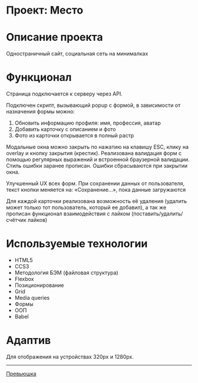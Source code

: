 # Проект: Место
# Описание проекта
Одностраничный сайт, социальная сеть на минималках
# Функционал
Страница подключается к серверу через API.

Подключен скрипт, вызывающий popup с формой, в зависимости от назначения формы можно:
1. Обновить информацию профиля: имя, профессия, аватар
2. Добавить карточку с описанием и фото
3. Фото из карточки открывается в полный растр

Модальные окна можно закрыть по нажатию на клавишу ESC, клику на overlay и кнопку закрытия (крестик).
Реализована валидация форм с помощью регулярных выражений и встроенной браузерной валидации. Стиль ошибки заранее прописан. Ошибки сбрасываются при закрытии окна.

Улучшенный UX всех форм. При сохранении данных от пользователя, текст кнопки меняется на: «Сохранение...», пока данные загружаются

Для каждой карточки реализована возможность её удаления (удалить может только тот пользователь, который ее добавил), а так же прописан функционал взаимодействия с лайком (поставить/удалить/счётчик лайков)

# Используемые технологии
- HTML5
- CCS3
- Методология БЭМ (файловая структура)
- Flexbox
- Позиционирование
- Grid
- Media queries
- Формы
- ООП
- Babel

# Адаптив
Для отображения на устройствах 320px и 1280px.

---
[Превьюшка](https://smgvasya.github.io/mesto-project/)
